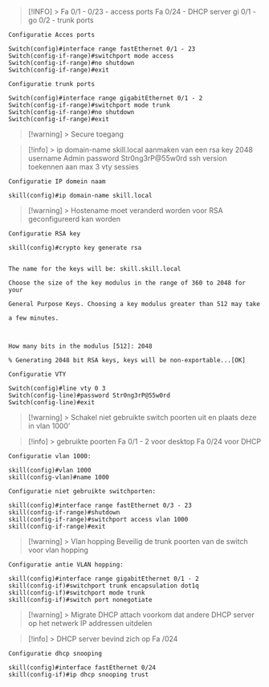 > [!INFO] >
> Fa 0/1 - 0/23 - access ports
> Fa 0/24 - DHCP server
> gi 0/1 - go 0/2 - trunk ports

```
Configuratie Acces ports

Switch(config)#interface range fastEthernet 0/1 - 23
Switch(config-if-range)#switchport mode access
Switch(config-if-range)#no shutdown
Switch(config-if-range)#exit
```

```
Configuratie trunk ports

Switch(config)#interface range gigabitEthernet 0/1 - 2
Switch(config-if-range)#switchport mode trunk
Switch(config-if-range)#no shutdown
Switch(config-if-range)#exit
```

> [!warning] >
> Secure toegang
> 

> [!info] >
>ip domain-name skill.local
> aanmaken van een rsa key 2048
> username Admin password Str0ng3rP@55w0rd
> ssh version toekennen aan max 3 vty sessies
> 

```
Configuratie IP domein naam

skill(config)#ip domain-name skill.local
```

> [!warning] >
> Hostename moet veranderd worden voor RSA geconfigureerd kan worden

```
Configuratie RSA key

skill(config)#crypto key generate rsa


The name for the keys will be: skill.skill.local

Choose the size of the key modulus in the range of 360 to 2048 for your

General Purpose Keys. Choosing a key modulus greater than 512 may take

a few minutes.

  

How many bits in the modulus [512]: 2048

% Generating 2048 bit RSA keys, keys will be non-exportable...[OK]
```

```
Configuratie VTY 

Switch(config)#line vty 0 3
Switch(config-line)#password Str0ng3rP@55w0rd
Switch(config-line)#exit
```

> [!warning] >
Schakel niet gebruikte switch poorten uit en plaats deze in vlan 1000'

> [!info] >
>gebruikte poorten 
>Fa 0/1 - 2 voor desktop
>Fa 0/24 voor DHCP
> 

```
Configuratie vlan 1000:

skill(config)#vlan 1000
skill(config-vlan)#name 1000
```

```
Configuratie niet gebruikte switchporten:

skill(config)#interface range fastEthernet 0/3 - 23
skill(config-if-range)#shutdown
skill(config-if-range)#switchport access vlan 1000
skill(config-if-range)#exit
```

> [!warning] >
> Vlan hopping
> Beveilig de trunk poorten van de switch voor vlan hopping 
>

```
Configuratie antie VLAN hopping:

skill(config)#interface range gigabitEthernet 0/1 - 2
skill(config-if)#switchport trunk encapsulation dot1q
skill(config-if)#switchport mode trunk
skill(config-if)#switch port nonegotiate
```

> [!warning] >
> Migrate DHCP attach
> voorkom dat andere DHCP server op het netwerk IP addressen uitdelen  

> [!info] >
DHCP server bevind zich op Fa /024

```
Configuratie dhcp snooping

skill(config)#interface fastEthernet 0/24
skill(config-if)#ip dhcp snooping trust
```